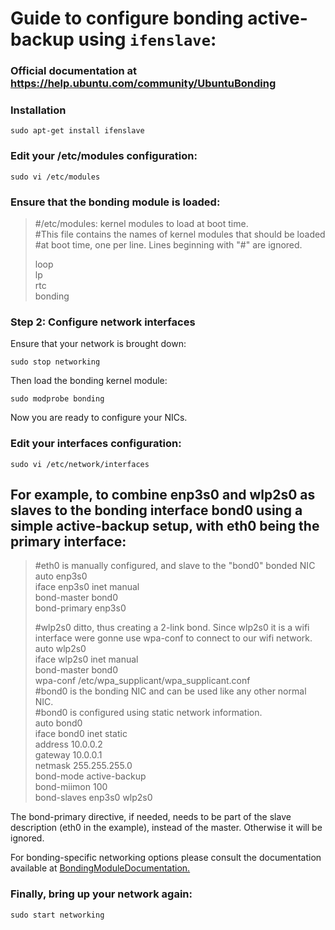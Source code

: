 # Guide to configure bonding active-backup using `ifenslave`:

### Official documentation at https://help.ubuntu.com/community/UbuntuBonding

### Installation

`sudo apt-get install ifenslave`

### Edit your /etc/modules configuration:

`sudo vi /etc/modules`

### Ensure that the bonding module is loaded:

>#/etc/modules: kernel modules to load at boot time.\
>#This file contains the names of kernel modules that should be loaded\
>#at boot time, one per line. Lines beginning with "#" are ignored.
>
>loop\
>lp\
>rtc\
>bonding

### Step 2: Configure network interfaces
Ensure that your network is brought down:

`sudo stop networking`

Then load the bonding kernel module:

`sudo modprobe bonding`

Now you are ready to configure your NICs.

### Edit your interfaces configuration:

 `sudo vi /etc/network/interfaces`
 
## For example, to combine enp3s0 and wlp2s0 as slaves to the bonding interface bond0 using a simple active-backup setup, with eth0 being the primary interface:


>#eth0 is manually configured, and slave to the "bond0" bonded NIC\
>auto enp3s0\
>iface enp3s0 inet manual\
>    bond-master bond0\
>    bond-primary enp3s0
>
>#wlp2s0 ditto, thus creating a 2-link bond. Since wlp2s0 it is a wifi interface were gonne use wpa-conf to connect to our wifi network.\
>auto wlp2s0\
>iface wlp2s0 inet manual\
>    bond-master bond0\
>    wpa-conf /etc/wpa_supplicant/wpa_supplicant.conf\
>#bond0 is the bonding NIC and can be used like any other normal NIC.\
>#bond0 is configured using static network information.\
>auto bond0\
>iface bond0 inet static\
>    address 10.0.0.2\
>    gateway 10.0.0.1\
>    netmask 255.255.255.0\
>    bond-mode active-backup\
>    bond-miimon 100\
>    bond-slaves enp3s0 wlp2s0

The bond-primary directive, if needed, needs to be part of the slave description (eth0 in the example), instead of the master. Otherwise it will be ignored.

For bonding-specific networking options please consult the documentation available at [BondingModuleDocumentation.](https://www.kernel.org/doc/Documentation/networking/bonding.txt)

### Finally, bring up your network again:

`sudo start networking`
